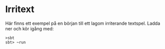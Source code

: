 # Irritext

Här finns ett exempel på en början till ett lagom irriterande textspel.
Ladda ner och kör igång med:

    >sbt
    sbt> ~run

